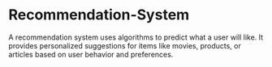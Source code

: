 # Recommendation-System
A recommendation system uses algorithms to predict what a user will like. It provides personalized suggestions for items like movies, products, or articles based on user behavior and preferences.
